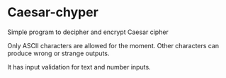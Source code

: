# Caesar-chyper
Simple program to decipher and encrypt Caesar cipher

Only ASCII characters are allowed for the moment. Other characters can produce wrong or strange outputs.

It has input validation for text and number inputs.
